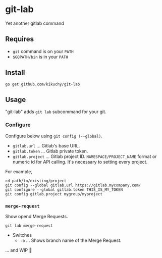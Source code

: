 # git-lab

Yet another gitlab command

## Requires

* `git` command is on your `PATH`
* `$GOPATH/bin` is in your `PATH`


## Install

```
go get github.com/kikuchy/git-lab
```


## Usage

"git-lab" adds `git lab` subcommand for your git.


### Configure

Configure below using `git config (--global)`.

* `gitlab.url` ... Gitlab's base URL.
* `gitlab.token` ... Gitlab private token.
* `gitlab.project` ... Gitlab project ID. `NAMESPACE/PROJECT_NAME` format or numeric id for API calling. It's necessary to setting every project.

For example,

```
cd path/to/existing/project
git config --global gitlab.url https://gitlab.mycompany.com/
git configure --global gitlab.token THIS_IS_MY_TOKEN
git config gitlab.project mygroup/myproject
```


### `merge-request`

Show opend Merge Requests.

```
git lab merge-request
```

* Switches
	* `-b` ... Shows branch name of the Merge Request.


... and WIP :runner: